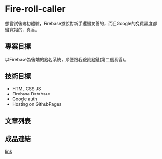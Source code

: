 # Fire-roll-caller

想嘗試後端初體驗，Firebase據說對新手還蠻友善的，而且Google的免費額度都蠻寬裕的，真香。

## 專案目標

以Firebase為後端的點名系統，順便跟我爸訛點錢(第二個真香)。

## 技術目標

- HTML CSS JS
- Firebase Database
- Google auth
- Hosting on GithubPages

## 文章列表

## 成品連結

[link](main/index.html)